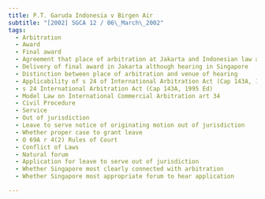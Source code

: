 ```yaml
---
title: P.T. Garuda Indonesia v Birgen Air 
subtitle: "[2002] SGCA 12 / 06\_March\_2002"
tags:
  - Arbitration
  - Award
  - Final award
  - Agreement that place of arbitration at Jakarta and Indonesian law as governing law
  - Delivery of final award in Jakarta although hearing in Singapore
  - Distinction between place of arbitration and venue of hearing
  - Applicability of s 24 of International Arbitration Act (Cap 143A, 1995 Ed) and art 34 of Model Law to final award
  - s 24 International Arbitration Act (Cap 143A, 1995 Ed)
  - Model Law on International Commercial Arbitration art 34
  - Civil Procedure
  - Service
  - Out of jurisdiction
  - Leave to serve notice of originating motion out of jurisdiction
  - Whether proper case to grant leave
  - O 69A r 4(2) Rules of Court
  - Conflict of Laws
  - Natural forum
  - Application for leave to serve out of jurisdiction
  - Whether Singapore most clearly connected with arbitration
  - Whether Singapore most appropriate forum to hear application

---
```


